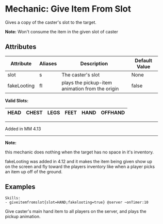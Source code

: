 Mechanic: Give Item From Slot
===================

Gives a copy of the caster's slot to the target.

**Note:** Won't consume the item in the given slot of caster

Attributes
----------

| Attribute   | Aliases | Description       | Default Value |
|-------------|---------|-------------------|---------------|
| slot        | s       | The caster's slot | None |
| fakeLooting | fl      | plays the pickup-item animation from the origin | false |

**Valid Slots:**

| HEAD | CHEST | LEGS | FEET | HAND | OFFHAND |       
| ---- | ----- | ---- | ---- | ---- | ------- |  
---

Added in MM 4.13

------------

**Note:**

this mechanic does nothing when the target has no space in it's inventory.  

fakeLooting was added in 4.12 and it makes the item being given show up on the screen and fly toward the players inventory like when a player picks an item up off of the ground.

  

Examples
--------

    Skills:
    - giveitemfromslot{slot=HAND;fakelooting=true} @server ~onTimer:10

Give caster's main hand item to all players on the server, and plays the pickup animation.